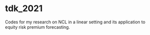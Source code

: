 # tdk_2021
Codes for my research on NCL in a linear setting and its application to equity risk premium forecasting.
